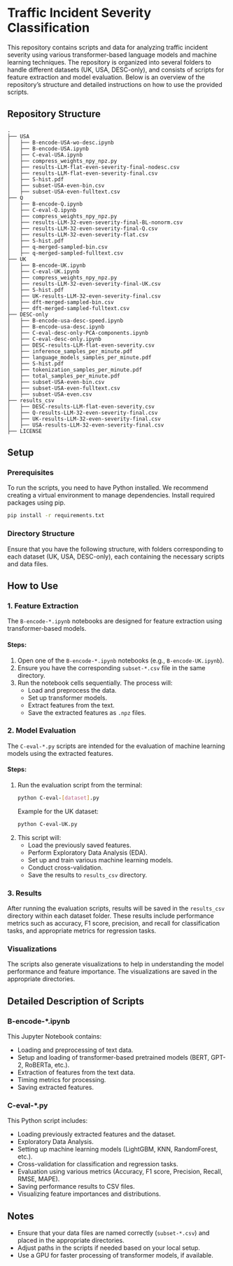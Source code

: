 # Traffic Incident Severity Classification

This repository contains scripts and data for analyzing traffic incident severity using various transformer-based language models and machine learning techniques. The repository is organized into several folders to handle different datasets (UK, USA, DESC-only), and consists of scripts for feature extraction and model evaluation. Below is an overview of the repository’s structure and detailed instructions on how to use the provided scripts.

## Repository Structure

```plaintext
.
├── USA
│   ├── B-encode-USA-wo-desc.ipynb
│   ├── B-encode-USA.ipynb
│   ├── C-eval-USA.ipynb
│   ├── compress_weights_npy_npz.py
│   ├── results-LLM-flat-even-severity-final-nodesc.csv
│   ├── results-LLM-flat-even-severity-final.csv
│   ├── S-hist.pdf
│   ├── subset-USA-even-bin.csv
│   ├── subset-USA-even-fulltext.csv
├── Q
│   ├── B-encode-Q.ipynb
│   ├── C-eval-Q.ipynb
│   ├── compress_weights_npy_npz.py
│   ├── results-LLM-32-even-severity-final-BL-nonorm.csv
│   ├── results-LLM-32-even-severity-final-Q.csv
│   ├── results-LLM-32-even-severity-flat.csv
│   ├── S-hist.pdf
│   ├── q-merged-sampled-bin.csv
│   ├── q-merged-sampled-fulltext.csv
├── UK
│   ├── B-encode-UK.ipynb
│   ├── C-eval-UK.ipynb
│   ├── compress_weights_npy_npz.py
│   ├── results-LLM-32-even-severity-final-UK.csv
│   ├── S-hist.pdf
│   ├── UK-results-LLM-32-even-severity-final.csv
│   ├── dft-merged-sampled-bin.csv
│   ├── dft-merged-sampled-fulltext.csv
├── DESC-only
│   ├── B-encode-usa-desc-speed.ipynb
│   ├── B-encode-usa-desc.ipynb
│   ├── C-eval-desc-only-PCA-components.ipynb
│   ├── C-eval-desc-only.ipynb
│   ├── DESC-results-LLM-flat-even-severity.csv
│   ├── inference_samples_per_minute.pdf
│   ├── language_models_samples_per_minute.pdf
│   ├── S-hist.pdf
│   ├── tokenization_samples_per_minute.pdf
│   ├── total_samples_per_minute.pdf
│   ├── subset-USA-even-bin.csv
│   ├── subset-USA-even-fulltext.csv
│   ├── subset-USA-even.csv
├── results_csv
│   ├── DESC-results-LLM-flat-even-severity.csv
│   ├── Q-results-LLM-32-even-severity-final.csv
│   ├── UK-results-LLM-32-even-severity-final.csv
│   ├── USA-results-LLM-32-even-severity-final.csv
├── LICENSE
```

## Setup

### Prerequisites

To run the scripts, you need to have Python installed. We recommend creating a virtual environment to manage dependencies. Install required packages using pip.

```sh
pip install -r requirements.txt
```

### Directory Structure

Ensure that you have the following structure, with folders corresponding to each dataset (UK, USA, DESC-only), each containing the necessary scripts and data files.

## How to Use

### 1. Feature Extraction

The `B-encode-*.ipynb` notebooks are designed for feature extraction using transformer-based models.

#### Steps:
1. Open one of the `B-encode-*.ipynb` notebooks (e.g., `B-encode-UK.ipynb`).
2. Ensure you have the corresponding `subset-*.csv` file in the same directory.
3. Run the notebook cells sequentially. The process will:
   - Load and preprocess the data.
   - Set up transformer models.
   - Extract features from the text.
   - Save the extracted features as `.npz` files.

### 2. Model Evaluation

The `C-eval-*.py` scripts are intended for the evaluation of machine learning models using the extracted features.

#### Steps:
1. Run the evaluation script from the terminal:
   ```sh
   python C-eval-[dataset].py
   ```
   Example for the UK dataset:
   ```sh
   python C-eval-UK.py
   ```
2. This script will:
   - Load the previously saved features.
   - Perform Exploratory Data Analysis (EDA).
   - Set up and train various machine learning models.
   - Conduct cross-validation.
   - Save the results to `results_csv` directory.

### 3. Results

After running the evaluation scripts, results will be saved in the `results_csv` directory within each dataset folder. These results include performance metrics such as accuracy, F1 score, precision, and recall for classification tasks, and appropriate metrics for regression tasks.

### Visualizations

The scripts also generate visualizations to help in understanding the model performance and feature importance. The visualizations are saved in the appropriate directories.

## Detailed Description of Scripts

### B-encode-*.ipynb

This Jupyter Notebook contains:
- Loading and preprocessing of text data.
- Setup and loading of transformer-based pretrained models (BERT, GPT-2, RoBERTa, etc.).
- Extraction of features from the text data.
- Timing metrics for processing.
- Saving extracted features.

### C-eval-*.py

This Python script includes:
- Loading previously extracted features and the dataset.
- Exploratory Data Analysis.
- Setting up machine learning models (LightGBM, KNN, RandomForest, etc.).
- Cross-validation for classification and regression tasks.
- Evaluation using various metrics (Accuracy, F1 score, Precision, Recall, RMSE, MAPE).
- Saving performance results to CSV files.
- Visualizing feature importances and distributions.

## Notes

- Ensure that your data files are named correctly (`subset-*.csv`) and placed in the appropriate directories.
- Adjust paths in the scripts if needed based on your local setup.
- Use a GPU for faster processing of transformer models, if available.
